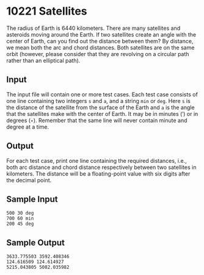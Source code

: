 # 10221 Satellites

The radius of Earth is 6440 kilometers. There are many satellites and asteroids moving around the Earth. If two satellites create an angle with the center of Earth, can you find out the distance between them? By distance, we mean both the arc and chord distances. Both satellites are on the same orbit (however, please consider that they are revolving on a circular path rather than an elliptical path).

## Input

The input file will contain one or more test cases. Each test case consists of one line containing two integers `s` and `a`, and a string `min` or `deg`. Here `s` is the distance of the satellite from the surface of the Earth and `a` is the angle that the satellites make with the center of Earth. It may be in minutes (′) or in degrees (◦). Remember that the same line will never contain minute and degree at a time.

## Output

For each test case, print one line containing the required distances, i.e., both arc distance and chord distance respectively between two satellites in kilometers. The distance will be a floating-point value with six digits after the decimal point.

## Sample Input

```
500 30 deg
700 60 min
200 45 deg
```

## Sample Output

```
3633.775503 3592.408346
124.616509 124.614927
5215.043805 5082.035982
```
